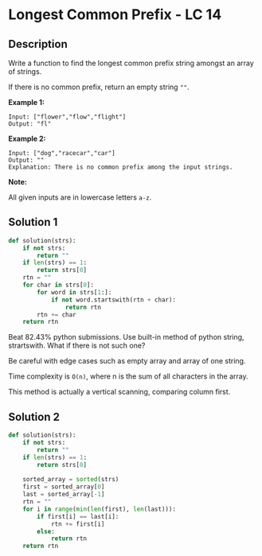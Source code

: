 # Longest Common Prefix - LC 14

## Description


Write a function to find the longest common prefix string amongst an array of strings.

If there is no common prefix, return an empty string `""`.

**Example 1:**

```
Input: ["flower","flow","flight"]
Output: "fl"
```

**Example 2:**

```
Input: ["dog","racecar","car"]
Output: ""
Explanation: There is no common prefix among the input strings.
```

**Note:**

All given inputs are in lowercase letters `a-z`.



## Solution 1

```python
def solution(strs):
    if not strs:
        return ""
    if len(strs) == 1:
        return strs[0]
    rtn = ""
    for char in strs[0]:
        for word in strs[1:]:
            if not word.startswith(rtn + char):
                return rtn
        rtn += char
    return rtn
```

Beat 82.43% python submissions. Use built-in method of python string, strartswith. What if there is not  such one?

Be careful with edge cases such as empty array and array of one string.

Time complexity is ``O(n)``, where n is the sum of all characters in the array. 

This method is actually a vertical scanning, comparing column first.

## Solution 2

```python
def solution(strs):
    if not strs:
        return ""
    if len(strs) == 1:
        return strs[0]
    
    sorted_array = sorted(strs)
    first = sorted_array[0]
    last = sorted_array[-1]
    rtn = ""
    for i in range(min(len(first), len(last))):
        if first[i] == last[i]:
            rtn += first[i]
        else:
            return rtn
    return rtn
```

